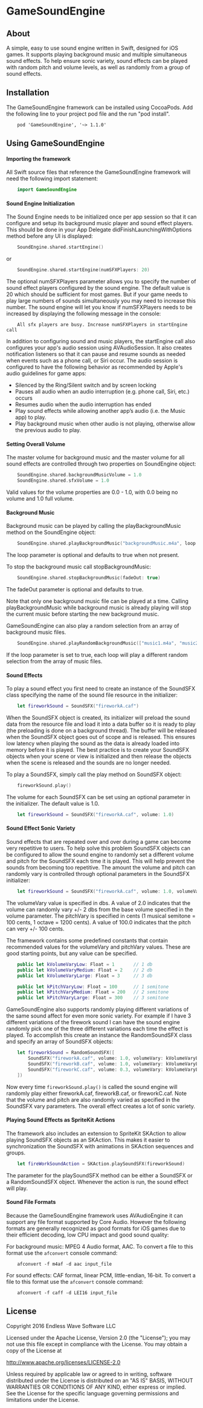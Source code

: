 # GameSoundEngine

## About
A simple, easy to use sound engine written in Swift, designed for iOS games. It supports playing background music and multiple simultaneous sound effects. To help ensure sonic variety, sound effects can be played with random pitch and volume levels, as well as randomly from a group of sound effects. 

## Installation
The GameSoundEngine framework can be installed using CocoaPods. Add the following line to your project pod file and the run "pod install".

```text
	pod 'GameSoundEngine', '~> 1.1.0'
```

## Using GameSoundEngine

#### Importing the framework
All Swift source files that reference the GameSoundEngine framework will need the following import statement:

```swift
	import GameSoundEngine
```

#### Sound Engine Initialization
The Sound Engine needs to be initialized once per app session so that it can configure and setup its background music player and sound effect players. This should be done in your App Delegate didFinishLaunchingWithOptions method before any UI is displayed:

```swift
	SoundEngine.shared.startEngine()
```

or

```swift
	SoundEngine.shared.startEngine(numSFXPlayers: 20)
```

The optional numSFXPlayers parameter allows you to specify the number of sound effect players configured by the sound engine. The default value is 20 which should be sufficient for most games. But if your game needs to play large numbers of sounds simultaneously you may need to increase this number. The sound engine will let you know if numSFXPlayers needs to be increased by displaying the following message in the console:

```text
	All sfx players are busy. Increase numSFXPlayers in startEngine call
```

In addition to configuring sound and music players, the startEngine call also configures your app's audio session using AVAudioSession. It also creates notification listeners so that it can pause and resume sounds as needed when events such as a phone call, or Siri occur. The audio session is configured to have the following behavior as recommended by Apple's audio guidelines for game apps:

  - Silenced by the Ring/Silent switch and by screen locking
  - Pauses all audio when an audio interruption (e.g. phone call, Siri, etc.) occurs
  - Resumes audio when the audio interruption has ended
  - Play sound effects while allowing another app’s audio (i.e. the Music app) to play.
  - Play background music when other audio is not playing, otherwise allow the previous audio to play.

#### Setting Overall Volume
The master volume for background music and the master volume for all sound effects are controlled through two properties on SoundEngine object:

```swift
	SoundEngine.shared.backgroundMusicVolume = 1.0
	SoundEngine.shared.sfxVolume = 1.0
```

Valid values for the volume properties are 0.0 - 1.0, with 0.0 being no volume and 1.0 full volume.

#### Background Music
Background music can be played by calling the playBackgroundMusic method on the SoundEngine object:

```swift
	SoundEngine.shared.playBackgroundMusic("backgroundMusic.m4a", loop: true)
```

The loop parameter is optional and defaults to true when not present.

To stop the background music call stopBackgroundMusic:

```swift
	SoundEngine.shared.stopBackgroundMusic(fadeOut: true)
```

The fadeOut parameter is optional and defaults to true.

Note that only one background music file can be played at a time. Calling playBackgroundMusic while background music is already playing will stop the current music before starting the new background music.

GameSoundEngine can also play a random selection from an array of background music files. 

```swift
	SoundEngine.shared.playRandomBackgroundMusic(["music1.m4a", "music2.m4a", "music3.m4a"], loop: true)
```

If the loop parameter is set to true, each loop will play a different random selection from the array of music files.

#### Sound Effects
To play a sound effect you first need to create an instance of the SoundSFX class specifying the name of the sound file resource in the initializer:

```swift
	let fireworkSound = SoundSFX("fireworkA.caf")
```

When the SoundSFX object is created, its initializer will preload the sound data from the resource file and load it into a data buffer so it is ready to play (the preloading is done on a background thread). The buffer will be released when the SoundSFX object goes out of scope and is released. This ensures low latency when playing the sound as the data is already loaded into memory before it is played. The best practice is to create your SoundSFX objects when your scene or view is initialized and then release the objects when the scene is released and the sounds are no longer needed.

To play a SoundSFX, simply call the play method on SoundSFX object:

```swift
	fireworkSound.play()
```

The volume for each SoundSFX can be set using an optional parameter in the initializer. The default value is 1.0.

```swift
	let fireworkSound = SoundSFX("fireworkA.caf", volume: 1.0)
```

#### Sound Effect Sonic Variety
Sound effects that are repeated over and over during a game can become very repetitive to users. To help solve this problem SoundSFX objects can be configured to allow the sound engine to randomly set a different volume and pitch for the SoundSFX each time it is played. This will help prevent the sounds from becoming too repetitive. The amount the volume and pitch can randomly vary is controlled through optional parameters in the SoundSFX initializer:

```swift
	let fireworkSound = SoundSFX("fireworkA.caf", volume: 1.0, volumeVary: 2.0, pitchVary: 100.0)
```

The volumeVary value is specified in dbs. A value of 2.0 indicates that the volume can randomly vary +/- 2 dbs from the base volume specified in the volume parameter. The pitchVary is specified in cents (1 musical semitone = 100 cents, 1 octave = 1200 cents). A value of 100.0 indicates that the pitch can very +/- 100 cents.

The framework contains some predefined constants that contain recommended values for the volumeVary and pitchVary values. These are good starting points, but any value can be specified.

```swift
	public let kVolumeVaryLow: Float = 1       // 1 db
	public let kVolumeVaryMedium: Float = 2    // 2 db
	public let kVolumeVaryLarge: Float = 3     // 3 db

	public let kPitchVaryLow: Float = 100      // 1 semitone
	public let kPitchVaryMedium: Float = 200   // 2 semitone
	public let kPitchVaryLarge: Float = 300    // 3 semitone
```

GameSoundEngine also supports randomly playing different variations of the same sound affect for even more sonic variety. For example if I have 3 different variations of the firework sound I can have the sound engine randomly pick one of the three different variations each time the effect is played. To accomplish this create an instance the RandomSoundSFX class and specify an array of SoundSFX objects:

```swift
    let fireworkSound = RandomSoundSFX([
        SoundSFX("fireworkA.caf", volume: 1.0, volumeVary: kVolumeVaryLarge, pitchVary:kPitchVaryLow),
        SoundSFX("fireworkB.caf", volume: 1.0, volumeVary: kVolumeVaryLarge, pitchVary:kPitchVaryLow),
        SoundSFX("fireworkC.caf", volume: 0.3, volumeVary: kVolumeVaryLarge, pitchVary:kPitchVaryLarge)
    ])
```

Now every time `fireworkSound.play()` is called the sound engine will randomly play either fireworkA.caf, fireworkB.caf, or fireworkC.caf. Note that the volume and pitch are also randomly varied as specified in the SoundSFX vary parameters. The overall effect creates a lot of sonic variety.

#### Playing Sound Effects as SpriteKit Actions
The framework also includes an extension to SpriteKit SKAction to allow playing SoundSFX objects as an SKAction. This makes it easier to synchronization the SoundSFX with animations in SKAction sequences and groups.

```swift
	let fireWorkSoundAction = SKAction.playSoundSFX(fireworkSound)
```

The parameter for the playSoundSFX method can be either a SoundSFX or a RandomSoundSFX object. Whenever the action is run, the sound effect will play.

#### Sound File Formats
Because the GameSoundEngine framework uses AVAudioEngine it can support any file format supported by Core Audio. However the following formats are generally recognized as good formats for iOS games due to their efficient decoding, low CPU impact and good sound quality:

For background music: MPEG 4 Audio format, AAC. To convert a file to this format use the `afconvert` console command:

```text
	afconvert -f m4af -d aac input_file
```

For sound effects: CAF format, linear PCM, little-endian, 16-bit. To convert a file to this format use the `afconvert` console command:

```text
	afconvert -f caff -d LEI16 input_file
```


## License
Copyright 2016 Endless Wave Software LLC

Licensed under the Apache License, Version 2.0 (the "License");
you may not use this file except in compliance with the License.
You may obtain a copy of the License at

http://www.apache.org/licenses/LICENSE-2.0

Unless required by applicable law or agreed to in writing, software
distributed under the License is distributed on an "AS IS" BASIS,
WITHOUT WARRANTIES OR CONDITIONS OF ANY KIND, either express or implied.
See the License for the specific language governing permissions and
limitations under the License.

